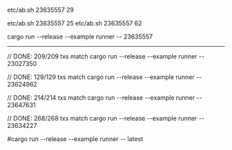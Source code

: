 etc/ab.sh 23635557 29

etc/ab.sh 23635557 25
etc/ab.sh 23635557 62

cargo run --release --example runner -- 23635557

---

// DONE: 209/209 txs match
cargo run --release --example runner -- 23027350

// DONE: 129/129 txs match
cargo run --release --example runner -- 23624962

// DONE: 214/214 txs match
cargo run --release --example runner -- 23647631

// DONE: 268/268 txs match
cargo run --release --example runner -- 23634227

#cargo run --release --example runner -- latest
